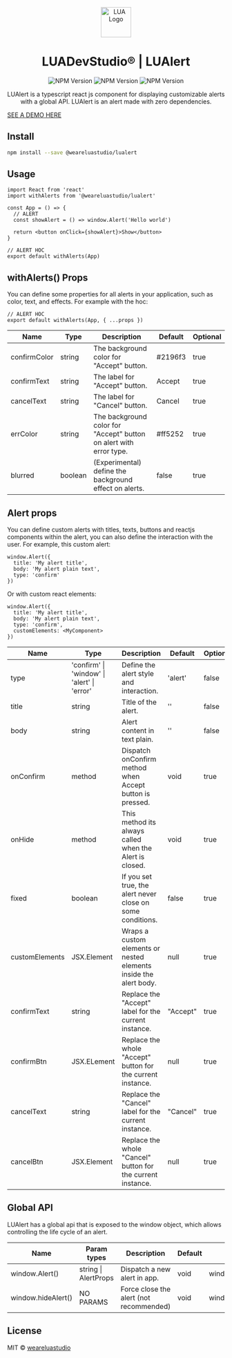 <div align="center">
<img src='https://blog.wearelua.com/images/icons/icon-logo-512px.png' title='LUA Logo' height='70' />
<h1>LUADevStudio® | LUAlert</h1>
<img src='https://img.shields.io/npm/v/@weareluastudio/lualert?style=for-the-badge' title='NPM Version'/>

<img src='https://img.shields.io/badge/LUABuild-component-green?style=for-the-badge' title='NPM Version'/>

<img src='https://img.shields.io/badge/PoweredBy-LUADevStudio-blue?style=for-the-badge' title='NPM Version'/>

<p>
LUAlert is a typescript react js component for displaying customizable alerts with a global API. LUAlert is an alert made with zero dependencies.</p>
</div>

[SEE A DEMO HERE](https://codesandbox.io/s/elastic-swartz-qslk5?fontsize=14&hidenavigation=1&theme=dark)

## Install

```bash
npm install --save @weareluastudio/lualert
```

## Usage

```tsx
import React from 'react'
import withAlerts from '@weareluastudio/lualert'

const App = () => {
  // ALERT
  const showAlert = () => window.Alert('Hello world')

  return <button onClick={showAlert}>Show</button>
}

// ALERT HOC
export default withAlerts(App)
```

## withAlerts() Props

You can define some properties for all alerts in your application, such as color, text, and effects. For example with the hoc:

```tsx
// ALERT HOC
export default withAlerts(App, { ...props })
```

| Name         | Type    | Description                                                        | Default | Optional |
| ------------ | ------- | ------------------------------------------------------------------ | ------- | -------- |
| confirmColor | string  | The background color for "Accept" button.                          | #2196f3 | true     |
| confirmText  | string  | The label for "Accept" button.                                     | Accept  | true     |
| cancelText   | string  | The label for "Cancel" button.                                     | Cancel  | true     |
| errColor     | string  | The background color for "Accept" button on alert with error type. | #ff5252 | true     |
| blurred      | boolean | (Experimental) define the background effect on alerts.             | false   | true     |

## Alert props

You can define custom alerts with titles, texts, buttons and reactjs components within the alert, you can also define the interaction with the user. For example, this custom alert:

```tsx
window.Alert({
  title: 'My alert title',
  body: 'My alert plain text',
  type: 'confirm'
})
```

Or with custom react elements:

```tsx
window.Alert({
  title: 'My alert title',
  body: 'My alert plain text',
  type: 'confirm',
  customElements: <MyComponent>
})
```

| Name           | Type                                        | Description                                                       | Default  | Optional |
| -------------- | ------------------------------------------- | ----------------------------------------------------------------- | -------- | -------- |
| type           | 'confirm' \| 'window' \| 'alert' \| 'error' | Define the alert style and interaction.                           | 'alert'  | false    |
| title          | string                                      | Title of the alert.                                               | ''       | false    |
| body           | string                                      | Alert content in text plain.                                      | ''       | false    |
| onConfirm      | method                                      | Dispatch onConfirm method when Accept button is pressed.          | void     | true     |
| onHide         | method                                      | This method its always called when the Alert is closed.           | void     | true     |
| fixed          | boolean                                     | If you set true, the alert never close on some conditions.        | false    | true     |
| customElements | JSX.Element                                 | Wraps a custom elements or nested elements inside the alert body. | null     | true     |
| confirmText    | string                                      | Replace the "Accept" label for the current instance.              | "Accept" | true     |
| confirmBtn     | JSX.ELement                                 | Replace the whole "Accept" button for the current instance.       | null     | true     |
| cancelText     | string                                      | Replace the "Cancel" label for the current instance.              | "Cancel" | true     |
| cancelBtn      | JSX.Element                                 | Replace the whole "Cancel" button for the current instance.       | null     | true     |

## Global API

LUAlert has a global api that is exposed to the window object, which allows controlling the life cycle of an alert.

| Name               | Param types          | Description                             | Default | Example               |
| ------------------ | -------------------- | --------------------------------------- | ------- | --------------------- |
| window.Alert()     | string \| AlertProps | Dispatch a new alert in app.            | void    | window.Alert('Hello') |
| window.hideAlert() | NO PARAMS            | Force close the alert (not recommended) | void    | window.hideAlert()    |

## License

MIT © [weareluastudio](https://github.com/weareluastudio)
